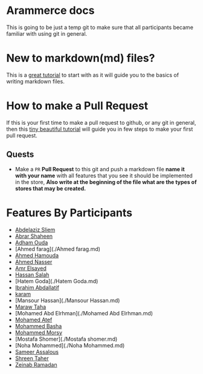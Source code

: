 # Arammerce docs

This is going to be just a temp git to make sure that all participants became familiar with using git in general.

# New to markdown(md) files?

This is a [great tutorial](https://guides.github.com/features/mastering-markdown/) to start with as it will guide you to the basics of writing markdown files.

# How to make a Pull Request
If this is your first time to make a pull request to github, or any git in general, then this [tiny beautiful tutorial](./creating_a_pull_request.md) will guide you in few steps to make your first pull request.

## Quests
- Make a `PR` **Pull Request** to this git and push a markdown file **name it with your name** with all features that you see it should be implemented in the store, **Also write at the beginning of the file what are the types of stores that may be created.**  


# Features By Participants 
- [Abdelaziz Sliem](./Abdelaziz_Sliem.md)
- [Abrar Shaheen](./abrar-shaheen.md)
- [Adham Ouda](./Adham-Ouda.md)
- [Ahmed farag](./Ahmed farag.md)
- [Ahmed Hamouda](./Ahmed_Hamouda.md)
- [Ahmed Nasser](./ahmedNasser.md)
- [Amr Elsayed](./AmrElsayed.md)
- [Hassan Salah](./Hassan_Salah.md)
- [Hatem Goda](./Hatem Goda.md)
- [Ibrahim Abdallatif](./ibrahim-abdallatif.md)
- [karam](./karam.md)
- [Mansour Hassan](./Mansour Hassan.md)
- [Maraw Taha](./maraw-taha.md)
- [Mohamed Abd Elrhman](./Mohamed Abd Elrhman.md)
- [Mohamed Atef](./MohamedAtef.md)
- [Mohammed Basha](./mohammed-basha.md)
- [Mohammed Morsy](./Morsy.md)
- [Mostafa Shomer](./Mostafa shomer.md)
- [Noha Mohammed](./Noha Mohammed.md)
- [Sameer Assalous](./SameerAssalous.md)
- [Shreen Taher](./shreentaher.md)
- [Zeinab Ramadan](./Zeinab_ramadan.md)